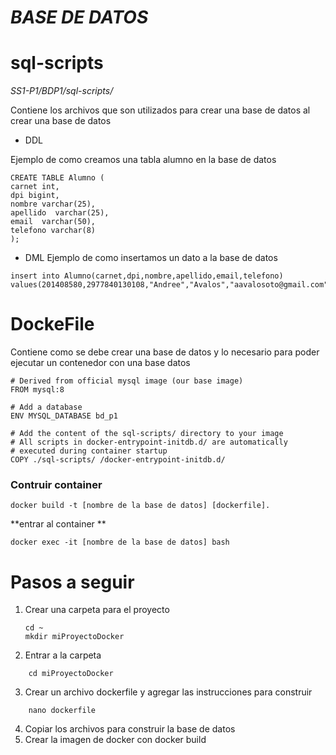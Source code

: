 # _BASE DE DATOS_

# sql-scripts 

_SS1-P1/BDP1/sql-scripts/_

Contiene los archivos que son utilizados para crear una base de datos al crear una base de datos

- DDL

Ejemplo de como creamos una tabla alumno en la base de datos

```
CREATE TABLE Alumno (
carnet int,
dpi bigint,
nombre varchar(25),
apellido  varchar(25),
email  varchar(50),
telefono varchar(8)
);
```

- DML
Ejemplo de como insertamos un dato a la base de datos
```
insert into Alumno(carnet,dpi,nombre,apellido,email,telefono) values(201408580,2977840130108,"Andree","Avalos","aavalosoto@gmail.com","35385252");

```


# DockeFile
Contiene como se debe crear una base de datos y lo necesario para poder ejecutar un contenedor con una base datos

```
# Derived from official mysql image (our base image)
FROM mysql:8

# Add a database
ENV MYSQL_DATABASE bd_p1

# Add the content of the sql-scripts/ directory to your image
# All scripts in docker-entrypoint-initdb.d/ are automatically
# executed during container startup
COPY ./sql-scripts/ /docker-entrypoint-initdb.d/
```

### Contruir container
```
docker build -t [nombre de la base de datos] [dockerfile].
```
**entrar al container **
```
docker exec -it [nombre de la base de datos] bash
```
# Pasos a seguir
1. Crear una carpeta para el proyecto 
    ```
    cd ~
    mkdir miProyectoDocker
    ```
2. Entrar a la carpeta
```
    cd miProyectoDocker
```
3. Crear un archivo dockerfile y agregar las instrucciones para construir
```
    nano dockerfile
```
4. Copiar los archivos para construir la base de datos
5. Crear la imagen de docker con docker build

